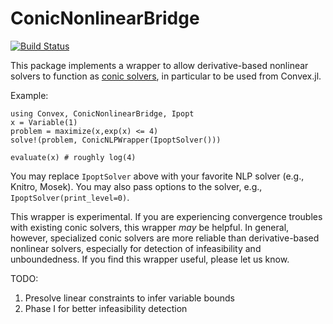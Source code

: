 # ConicNonlinearBridge

[![Build Status](https://travis-ci.org/mlubin/ConicNonlinearBridge.jl.svg?branch=master)](https://travis-ci.org/mlubin/ConicNonlinearBridge.jl)

This package implements a wrapper to allow derivative-based nonlinear solvers to function as [conic solvers](http://mathprogbasejl.readthedocs.org/en/latest/conic.html), in particular to be used from Convex.jl.

Example:
    
    using Convex, ConicNonlinearBridge, Ipopt
    x = Variable(1)
    problem = maximize(x,exp(x) <= 4)
    solve!(problem, ConicNLPWrapper(IpoptSolver()))

    evaluate(x) # roughly log(4)

You may replace ``IpoptSolver`` above with your favorite NLP solver (e.g., Knitro, Mosek). You may also pass options to the solver, e.g., ``IpoptSolver(print_level=0)``.

This wrapper is experimental. If you are experiencing convergence troubles with existing conic solvers, this wrapper *may* be helpful. In general, however, specialized conic solvers are more reliable than derivative-based nonlinear solvers, especially for detection of infeasibility and unboundedness. If you find this wrapper useful, please let us know.

TODO:

  1. Presolve linear constraints to infer variable bounds
  2. Phase I for better infeasibility detection
